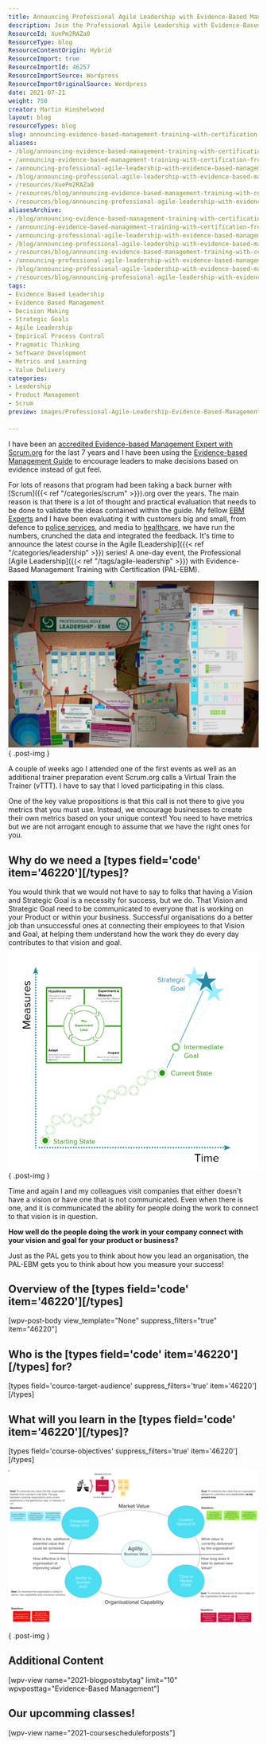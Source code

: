 ```yaml
---
title: Announcing Professional Agile Leadership with Evidence-Based Management Training  (PAL-EBM) from Scrum.org
description: Join the Professional Agile Leadership with Evidence-Based Management Training from Scrum.org. Enhance your leadership skills and create tailored metrics for success!
ResourceId: XuePm2RAZa0
ResourceType: blog
ResourceContentOrigin: Hybrid
ResourceImport: true
ResourceImportId: 46257
ResourceImportSource: Wordpress
ResourceImportOriginalSource: Wordpress
date: 2021-07-21
weight: 750
creator: Martin Hinshelwood
layout: blog
resourceTypes: blog
slug: announcing-evidence-based-management-training-with-certification-from-scrum-org
aliases:
- /blog/announcing-evidence-based-management-training-with-certification-from-scrum-org
- /announcing-evidence-based-management-training-with-certification-from-scrum-org
- /announcing-professional-agile-leadership-with-evidence-based-management-training-(pal-ebm)-from-scrum-org
- /blog/announcing-professional-agile-leadership-with-evidence-based-management-training-(pal-ebm)-from-scrum-org
- /resources/XuePm2RAZa0
- /resources/blog/announcing-evidence-based-management-training-with-certification-from-scrum-org
- /resources/blog/announcing-professional-agile-leadership-with-evidence-based-management-training-pal-ebm-from-scrum.org
aliasesArchive:
- /blog/announcing-evidence-based-management-training-with-certification-from-scrum-org
- /announcing-evidence-based-management-training-with-certification-from-scrum-org
- /announcing-professional-agile-leadership-with-evidence-based-management-training-(pal-ebm)-from-scrum-org
- /blog/announcing-professional-agile-leadership-with-evidence-based-management-training-(pal-ebm)-from-scrum-org
- /resources/blog/announcing-evidence-based-management-training-with-certification-from-scrum-org
- /announcing-professional-agile-leadership-with-evidence-based-management-training--(pal-ebm)-from-scrum-org
- /blog/announcing-professional-agile-leadership-with-evidence-based-management-training--(pal-ebm)-from-scrum-org
- /resources/blog/announcing-professional-agile-leadership-with-evidence-based-management-training-pal-ebm-from-scrum.org
tags:
- Evidence Based Leadership
- Evidence Based Management
- Decision Making
- Strategic Goals
- Agile Leadership
- Empirical Process Control
- Pragmatic Thinking
- Software Development
- Metrics and Learning
- Value Delivery
categories:
- Leadership
- Product Management
- Scrum
preview: images/Professional-Agile-Leadership-Evidence-Based-Management-6-6.jpg

---
```

I have been an [accredited Evidence-based Management Expert with Scrum.org](https://www.scrum.org/ebm-experts) for the last 7 years and I have been using the [Evidence-based Management Guide](https://nkdagility.com/the-evidence-based-management-guide-measuring-value-to-enable-improvement-and-agility/) to encourage leaders to make decisions based on evidence instead of gut feel.

For lots of reasons that program had been taking a back burner with [Scrum]({{< ref "/categories/scrum" >}}).org over the years. The main reason is that there is a lot of thought and practical evaluation that needs to be done to validate the ideas contained within the guide. My fellow [EBM Experts](https://www.scrum.org/ebm-experts) and I have been evaluating it with customers big and small, from defence to [police services](https://nkdagility.com/blog/professional-organisational-change-ghana-police-service/), and media to [healthcare](https://nkdagility.com/blog/professional-scrum-everyone-organisation/), we have run the numbers, crunched the data and integrated the feedback. It's time to announce the latest course in the Agile [Leadership]({{< ref "/categories/leadership" >}}) series! A one-day event, the Professional [Agile Leadership]({{< ref "/tags/agile-leadership" >}}) with Evidence-Based Management Training with Certification (PAL-EBM).

![](images/Professional-Agile-Leadership-Evidence-Based-Management-1080x720-5-5.jpg)
{ .post-img }

A couple of weeks ago I attended one of the first events as well as an additional trainer preparation event Scrum.org calls a Virtual Train the Trainer (vTTT). I have to say that I loved participating in this class.

One of the key value propositions is that this call is not there to give you metrics that you must use. Instead, we encourage businesses to create their own metrics based on your unique context! You need to have metrics but we are not arrogant enough to assume that we have the right ones for you.

## Why do we need a \[types field='code' item='46220'\]\[/types\]?

You would think that we would not have to say to folks that having a Vision and Strategic Goal is a necessity for success, but we do. That Vision and Strategic Goal need to be communicated to everyone that is working on your Product or within your business. Successful organisations do a better job than unsuccessful ones at connecting their employees to that Vision and Goal, at helping them understand how the work they do every day contributes to that vision and goal.

![](images/image-837x720-3-4.png)
{ .post-img }

Time and again I and my colleagues visit companies that either doesn't have a vision or have one that is not communicated. Even when there is one, and it is communicated the ability for people doing the work to connect to that vision is in question.

**How well do the people doing the work in your company connect with your vision and goal for your product or business?**

Just as the PAL gets you to think about how you lead an organisation, the PAL-EBM gets you to think about how you measure your success!

## Overview of the \[types field='code' item='46220'\]\[/types\] 

\[wpv-post-body view_template="None" suppress_filters="true" item="46220"\]

## Who is the \[types field='code' item='46220'\]\[/types\] for?

\[types field='cource-target-audience' suppress_filters='true' item='46220'\]\[/types\]

## What will you learn in the \[types field='code' item='46220'\]\[/types\]?

\[types field='course-objectives' suppress_filters='true' item='46220'\]\[/types\]

![](images/image-1-1133x720-1-1.png)
{ .post-img }

## Additional Content

\[wpv-view name="2021-blogpostsbytag" limit="10" wpvposttag="Evidence-Based Management"\]

## Our upcomming classes!

\[wpv-view name="2021-coursescheduleforposts"\]
